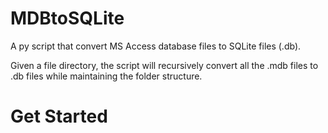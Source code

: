 # MDBtoSQLite
A py script that convert MS Access database files to SQLite files (.db).

Given a file directory, the script will recursively convert all the .mdb files to .db files while maintaining the folder structure.

# Get Started
